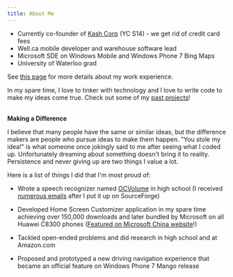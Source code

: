 ```yaml
---
title: About Me
---
```


- Currently co-founder of [Kash Corp][6] (YC S14) - we get rid of credit card fees
- Well.ca mobile developer and warehouse software lead
- Microsoft SDE on Windows Mobile and Windows Phone 7 Bing Maps
- University of Waterloo grad

See [this page][1] for more details about my work experience.

In my spare time, I love to tinker with technology and I love to write code to
make my ideas come true. Check out some of my [past projects][2]!
<br/>
<br/>

**Making a Difference**

I believe that many people have the same or similar ideas, but the difference
makers are people who pursue ideas to make them happen. "You stole my idea!" is
what someone once jokingly said to me after seeing what I coded up.
Unfortunately dreaming about something doesn't bring it to reality. Persistence
and never giving up are two things I value a lot.

Here is a list of things I did that I'm most proud of:

- Wrote a speech recognizer named [OCVolume][3] in high school (I received
  [numerous emails][4] after I put it up on SourceForge)
- Developed Home Screen Customizer application in my spare time achieving over
  150,000 downloads and later bundled by Microsoft on all Huawei C8300 phones
  ([Featured on Microsoft China website][5]!)
- Tackled open-ended problems and did research in high school and at Amazon.com
- Proposed and prototyped a new driving navigation experience that became an
  official feature on Windows Phone 7 Mango release

  [1]: /work-experience/
  [2]: /past-personal-projects/
  [3]: http://ocvolume.sf.net/
  [4]: /label/ocvolume/
  [5]: /2011/03/27/home-screen-customizer-found-on-microsoft-china/
  [6]: http://withkash.com
